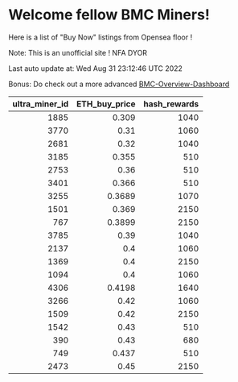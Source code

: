 # Welcome fellow BMC Miners!
Here is a list of "Buy Now" listings from Opensea floor !

Note: This is an unofficial site ! NFA DYOR

Last auto update at: Wed Aug 31 23:12:46 UTC 2022

Bonus: Do check out a more advanced [BMC-Overview-Dashboard](https://dune.com/defifunk/BMC-Overview-Dashboard)


|   ultra_miner_id |   ETH_buy_price |   hash_rewards |
|-----------------:|----------------:|---------------:|
|             1885 |          0.309  |           1040 |
|             3770 |          0.31   |           1060 |
|             2681 |          0.32   |           1040 |
|             3185 |          0.355  |            510 |
|             2753 |          0.36   |            510 |
|             3401 |          0.366  |            510 |
|             3255 |          0.3689 |           1070 |
|             1501 |          0.369  |           2150 |
|              767 |          0.3899 |           2150 |
|             3785 |          0.39   |           1040 |
|             2137 |          0.4    |           1060 |
|             1369 |          0.4    |           2150 |
|             1094 |          0.4    |           1060 |
|             4306 |          0.4198 |           1640 |
|             3266 |          0.42   |           1060 |
|             1509 |          0.42   |           2150 |
|             1542 |          0.43   |            510 |
|              390 |          0.43   |            680 |
|              749 |          0.437  |            510 |
|             2473 |          0.45   |           2150 |
